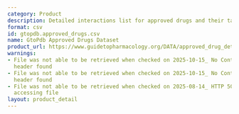 ```yaml
---
category: Product
description: Detailed interactions list for approved drugs and their targets
format: csv
id: gtopdb.approved_drugs.csv
name: GtoPdb Approved Drugs Dataset
product_url: https://www.guidetopharmacology.org/DATA/approved_drug_detailed_interactions.csv
warnings:
- File was not able to be retrieved when checked on 2025-10-15_ No Content-Length
  header found
- File was not able to be retrieved when checked on 2025-10-15_ No Content-Length
  header found
- File was not able to be retrieved when checked on 2025-08-14_ HTTP 503 error when
  accessing file
layout: product_detail
---
```

